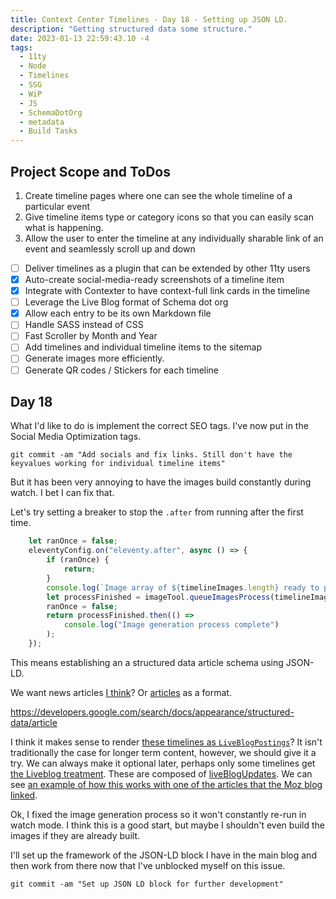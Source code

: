 ```yaml
---
title: Context Center Timelines - Day 18 - Setting up JSON LD.
description: "Getting structured data some structure."
date: 2023-01-13 22:59:43.10 -4
tags:
  - 11ty
  - Node
  - Timelines
  - SSG
  - WiP
  - JS
  - SchemaDotOrg
  - metadata
  - Build Tasks
---
```


## Project Scope and ToDos

1. Create timeline pages where one can see the whole timeline of a particular event
2. Give timeline items type or category icons so that you can easily scan what is happening.
3. Allow the user to enter the timeline at any individually sharable link of an event and seamlessly scroll up and down

- [ ] Deliver timelines as a plugin that can be extended by other 11ty users
- [x] Auto-create social-media-ready screenshots of a timeline item
- [x] Integrate with Contexter to have context-full link cards in the timeline
- [ ] Leverage the Live Blog format of Schema dot org
- [x] Allow each entry to be its own Markdown file
- [ ] Handle SASS instead of CSS
- [ ] Fast Scroller by Month and Year
- [ ] Add timelines and individual timeline items to the sitemap
- [ ] Generate images more efficiently.
- [ ] Generate QR codes / Stickers for each timeline

## Day 18

What I'd like to do is implement the correct SEO tags. I've now put in the Social Media Optimization tags.

`git commit -am "Add socials and fix links. Still don't have the keyvalues working for individual timeline items"`

But it has been very annoying to have the images build constantly during watch. I bet I can fix that.

Let's try setting a breaker to stop the `.after` from running after the first time.

```js
	let ranOnce = false;
	eleventyConfig.on("eleventy.after", async () => {
		if (ranOnce) {
			return;
		}
		console.log(`Image array of ${timelineImages.length} ready to process`);
		let processFinished = imageTool.queueImagesProcess(timelineImages);
		ranOnce = false;
		return processFinished.then(() =>
			console.log("Image generation process complete")
		);
	});
```

This means establishing an a structured data article schema using JSON-LD.

We want news articles [I think](https://support.google.com/webmasters/thread/95258798/for-liveblogposting-markup-it-need-be-together-with-newsarticle-or-can-be-alone?hl=en)? Or [articles](https://schema.org/Article) as a format.

https://developers.google.com/search/docs/appearance/structured-data/article

I think it makes sense to render [these timelines as `LiveBlogPostings`](https://schema.org/LiveBlogPosting)? It isn't traditionally the case for longer term content, however, we should give it a try. We can always make it optional later, perhaps only some timelines get [the Liveblog treatment](https://moz.com/blog/live-blog-posting-schema). These are composed of [liveBlogUpdates](https://schema.org/liveBlogUpdate). We can see [an example of how this works with one of the articles that the Moz blog linked](https://validator.schema.org/#url=https%3A%2F%2Fwww.washingtonpost.com%2Fnation%2F2022%2F01%2F07%2Fcovid-omicron-variant-live-updates%2F).

Ok, I fixed the image generation process so it won't constantly re-run in watch mode. I think this is a good start, but maybe I shouldn't even build the images if they are already built.

I'll set up the framework of the JSON-LD block I have in the main blog and then work from there now that I've unblocked myself on this issue.

`git commit -am "Set up JSON LD block for further development"`
